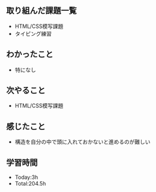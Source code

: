 ## 取り組んだ課題一覧
- HTML/CSS模写課題
- タイピング練習
  
## わかったこと
- 特になし
  
## 次やること
- HTML/CSS模写課題
  
## 感じたこと
- 構造を自分の中で頭に入れておかないと進めるのが難しい
  
## 学習時間
- Today:3h
- Total:204.5h
